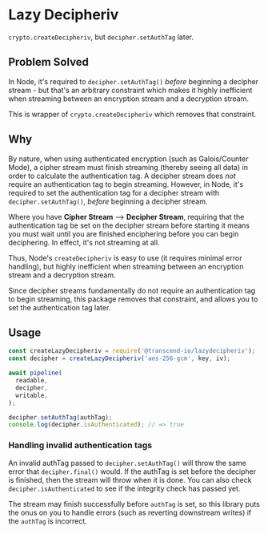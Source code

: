# Lazy Decipheriv

`crypto.createDecipheriv`, but `decipher.setAuthTag` later.

## Problem Solved

In Node, it's required to `decipher.setAuthTag()` _before_ beginning a decipher stream - but that's an arbitrary constraint which makes it highly inefficient when streaming between an encryption stream and a decryption stream.

This is wrapper of `crypto.createDecipheriv` which removes that constraint.

## Why

By nature, when using authenticated encryption (such as Galois/Counter Mode), a cipher stream must finish streaming (thereby seeing all data) in order to calculate the authentication tag. A decipher stream does _not_ require an authentication tag to begin streaming. However, in Node, it's required to set the authentication tag for a decipher stream with `decipher.setAuthTag()`, _before_ beginning a decipher stream. 

Where you have **Cipher Stream** --> **Decipher Stream**, requiring that the authentication tag be set on the decipher stream before starting it means you must wait until you are finished enciphering before you can begin deciphering. In effect, it's not streaming at all.

Thus, Node's `createDecipheriv` is easy to use (it requires minimal error handling), but highly inefficient when streaming between an encryption stream and a decryption stream.

Since decipher streams fundamentally do not require an authentication tag to begin streaming, this package removes that constraint, and allows you to set the authentication tag later.

## Usage

```js
const createLazyDecipheriv = require('@transcend-io/lazydecipheriv');
const decipher = createLazyDecipheriv('aes-256-gcm', key, iv);

await pipeline(
  readable,
  decipher,
  writable,
);

decipher.setAuthTag(authTag);
console.log(decipher.isAuthenticated); // => true
```

### Handling invalid authentication tags

An invalid authTag passed to `decipher.setAuthTag()` will throw the same error that `decipher.final()` would. If the authTag is set before the decipher is finished, then the stream will throw when it is done. You can also check `decipher.isAuthenticated` to see if the integrity check has passed yet.

The stream may finish successfully before `authTag` is set, so this library puts the onus on you to handle errors (such as reverting downstream writes) if the `authTag` is incorrect.
